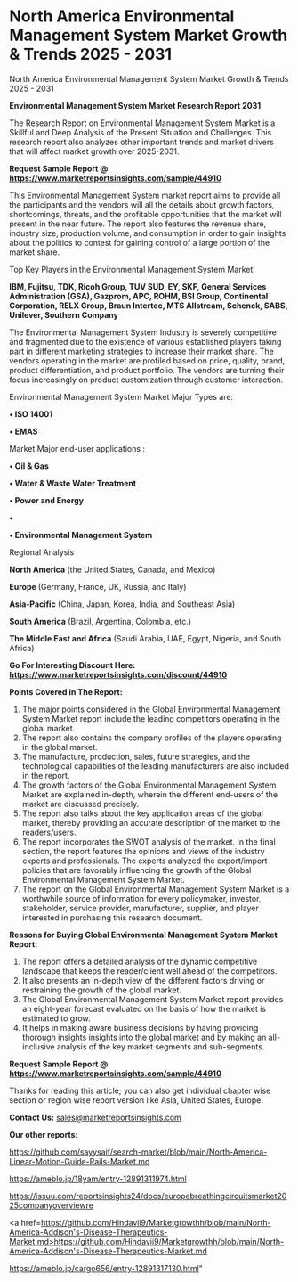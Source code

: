 # North America Environmental Management System Market Growth & Trends 2025 - 2031
North America Environmental Management System Market Growth & Trends 2025 - 2031

<strong>Environmental Management System Market Research Report 2031</strong>

The Research Report on Environmental Management System Market is a Skillful and Deep Analysis of the Present Situation and Challenges. This research report also analyzes other important trends and market drivers that will affect market growth over 2025-2031.

<strong>Request Sample Report @ <a href=https://www.marketreportsinsights.com/sample/44910>https://www.marketreportsinsights.com/sample/44910</a></strong>

This Environmental Management System market report aims to provide all the participants and the vendors will all the details about growth factors, shortcomings, threats, and the profitable opportunities that the market will present in the near future. The report also features the revenue share, industry size, production volume, and consumption in order to gain insights about the politics to contest for gaining control of a large portion of the market share.

Top Key Players in the Environmental Management System Market:

<strong>IBM, Fujitsu, TDK, Ricoh Group, TUV SUD, EY, SKF, General Services Administration (GSA), Gazprom, APC, ROHM, BSI Group, Continental Corporation, RELX Group, Braun Intertec, MTS Allstream, Schenck, SABS, Unilever, Southern Company</strong>

The Environmental Management System Industry is severely competitive and fragmented due to the existence of various established players taking part in different marketing strategies to increase their market share. The vendors operating in the market are profiled based on price, quality, brand, product differentiation, and product portfolio. The vendors are turning their focus increasingly on product customization through customer interaction.

Environmental Management System Market Major Types are:

<strong>•  ISO 14001

•  EMAS</strong>

Market Major end-user applications :

<strong>•  Oil & Gas

•  Water & Waste Water Treatment

•  Power and Energy

•  

•  Environmental Management System</strong>

Regional Analysis

</u><strong><b>North America</b></strong> (the United States, Canada, and Mexico)

<strong><b>Europe </b></strong>(Germany, France, UK, Russia, and Italy)

<strong><b>Asia-Pacific</b></strong> (China, Japan, Korea, India, and Southeast Asia)

<strong><b>South America</b></strong> (Brazil, Argentina, Colombia, etc.)

<strong><b>The Middle East and Africa</b></strong> (Saudi Arabia, UAE, Egypt, Nigeria, and South Africa)

<strong>Go For Interesting Discount Here: <a href=https://www.marketreportsinsights.com/discount/44910>https://www.marketreportsinsights.com/discount/44910</a></strong>

<strong>Points Covered in The Report:</strong>
<ol>
  <li>The major points considered in the Global Environmental Management System Market report include the leading competitors operating in the global market.</li>
  <li>The report also contains the company profiles of the players operating in the global market.</li>
  <li>The manufacture, production, sales, future strategies, and the technological capabilities of the leading manufacturers are also included in the report.</li>
  <li>The growth factors of the Global Environmental Management System Market are explained in-depth, wherein the different end-users of the market are discussed precisely.</li>
  <li>The report also talks about the key application areas of the global market, thereby providing an accurate description of the market to the readers/users.</li>
  <li>The report incorporates the SWOT analysis of the market. In the final section, the report features the opinions and views of the industry experts and professionals. The experts analyzed the export/import policies that are favorably influencing the growth of the Global Environmental Management System Market.</li>
  <li>The report on the Global Environmental Management System Market is a worthwhile source of information for every policymaker, investor, stakeholder, service provider, manufacturer, supplier, and player interested in purchasing this research document.</li>
</ol>
<strong>Reasons for Buying Global Environmental Management System Market Report:</strong>

<ol>
  <li>The report offers a detailed analysis of the dynamic competitive landscape that keeps the reader/client well ahead of the competitors.</li>
  <li>It also presents an in-depth view of the different factors driving or restraining the growth of the global market.</li>
  <li>The Global Environmental Management System Market report provides an eight-year forecast evaluated on the basis of how the market is estimated to grow.</li>
  <li>It helps in making aware business decisions by having providing thorough insights insights into the global market and by making an all-inclusive analysis of the key market segments and sub-segments.</li>
</ol>
<strong>Request Sample Report @ <a href=https://www.marketreportsinsights.com/sample/44910>https://www.marketreportsinsights.com/sample/44910</a></strong>


Thanks for reading this article; you can also get individual chapter wise section or region wise report version like Asia, United States, Europe.

<strong>Contact Us:</strong>
sales@marketreportsinsights.com

<strong>Our other reports:</strong>

<a href=https://github.com/sayysaif/search-market/blob/main/North-America-Linear-Motion-Guide-Rails-Market.md>https://github.com/sayysaif/search-market/blob/main/North-America-Linear-Motion-Guide-Rails-Market.md</a>

<a href=https://ameblo.jp/18yam/entry-12891311974.html>https://ameblo.jp/18yam/entry-12891311974.html</a>

<a href=https://issuu.com/reportsinsights24/docs/europebreathingcircuitsmarket2025companyoverviewre>https://issuu.com/reportsinsights24/docs/europebreathingcircuitsmarket2025companyoverviewre</a>

<a href=https://github.com/Hindavii9/Marketgrowthh/blob/main/North-America-Addison's-Disease-Therapeutics-Market.md>https://github.com/Hindavii9/Marketgrowthh/blob/main/North-America-Addison's-Disease-Therapeutics-Market.md</a>

<a href=https://ameblo.jp/cargo656/entry-12891317130.html>https://ameblo.jp/cargo656/entry-12891317130.html</a>"
